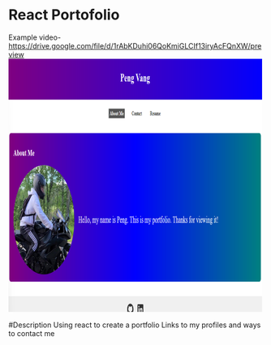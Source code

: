 # React Portofolio

Example video-
https://drive.google.com/file/d/1rAbKDuhi06QoKmiGLCIf13iryAcFQnXW/preview
<img src="./src/img/screenshot.png" width="500" height="500"> 

#Description
Using react to create a portfolio
Links to my profiles and ways to contact me


